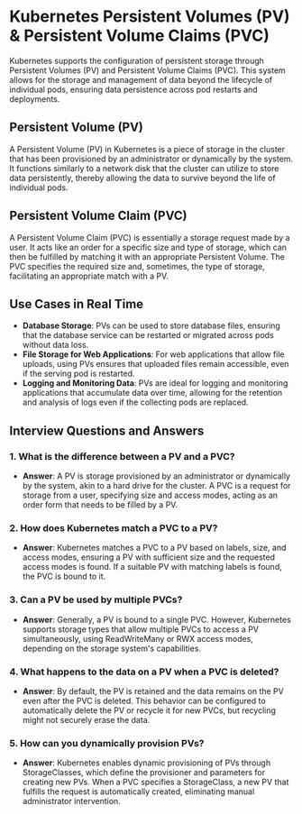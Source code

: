 # Kubernetes Persistent Volumes (PV) & Persistent Volume Claims (PVC)

Kubernetes supports the configuration of persistent storage through Persistent Volumes (PV) and Persistent Volume Claims (PVC). This system allows for the storage and management of data beyond the lifecycle of individual pods, ensuring data persistence across pod restarts and deployments.

## Persistent Volume (PV)

A Persistent Volume (PV) in Kubernetes is a piece of storage in the cluster that has been provisioned by an administrator or dynamically by the system. It functions similarly to a network disk that the cluster can utilize to store data persistently, thereby allowing the data to survive beyond the life of individual pods.

## Persistent Volume Claim (PVC)

A Persistent Volume Claim (PVC) is essentially a storage request made by a user. It acts like an order for a specific size and type of storage, which can then be fulfilled by matching it with an appropriate Persistent Volume. The PVC specifies the required size and, sometimes, the type of storage, facilitating an appropriate match with a PV.

## Use Cases in Real Time

- **Database Storage**: PVs can be used to store database files, ensuring that the database service can be restarted or migrated across pods without data loss.
- **File Storage for Web Applications**: For web applications that allow file uploads, using PVs ensures that uploaded files remain accessible, even if the serving pod is restarted.
- **Logging and Monitoring Data**: PVs are ideal for logging and monitoring applications that accumulate data over time, allowing for the retention and analysis of logs even if the collecting pods are replaced.

## Interview Questions and Answers

### 1. What is the difference between a PV and a PVC?

- **Answer**: A PV is storage provisioned by an administrator or dynamically by the system, akin to a hard drive for the cluster. A PVC is a request for storage from a user, specifying size and access modes, acting as an order form that needs to be filled by a PV.

### 2. How does Kubernetes match a PVC to a PV?

- **Answer**: Kubernetes matches a PVC to a PV based on labels, size, and access modes, ensuring a PV with sufficient size and the requested access modes is found. If a suitable PV with matching labels is found, the PVC is bound to it.

### 3. Can a PV be used by multiple PVCs?

- **Answer**: Generally, a PV is bound to a single PVC. However, Kubernetes supports storage types that allow multiple PVCs to access a PV simultaneously, using ReadWriteMany or RWX access modes, depending on the storage system's capabilities.

### 4. What happens to the data on a PV when a PVC is deleted?

- **Answer**: By default, the PV is retained and the data remains on the PV even after the PVC is deleted. This behavior can be configured to automatically delete the PV or recycle it for new PVCs, but recycling might not securely erase the data.

### 5. How can you dynamically provision PVs?

- **Answer**: Kubernetes enables dynamic provisioning of PVs through StorageClasses, which define the provisioner and parameters for creating new PVs. When a PVC specifies a StorageClass, a new PV that fulfills the request is automatically created, eliminating manual administrator intervention.

